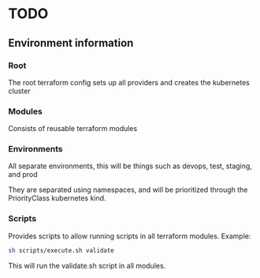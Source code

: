 # TODO

## Environment information

### Root

The root terraform config sets up all providers and creates the kubernetes cluster

### Modules

Consists of reusable terraform modules

### Environments

All separate environments, this will be things such as devops, test, staging, and prod

They are separated using namespaces, and will be prioritized through the PriorityClass kubernetes kind.

### Scripts

Provides scripts to allow running scripts in all terraform modules. 
Example:
```bash
sh scripts/execute.sh validate
```

This will run the validate.sh script in all modules.
